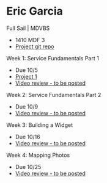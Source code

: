 # Eric Garcia

Full Sail | MDVBS

* 1410 MDF 3
* [Project git repo](https://github.com/ENG618/GarciaEric1410MDF3)

Week 1: Service Fundamentals Part 1
* Due 10/5
* [Project 1](https://github.com/ENG618/GarciaEric1410MDF3/tree/master/MediaPlayer)
* [Video review - to be posted](http:templink)

Week 2: Service Fundamentals Part 2
* Due 10/9
* [Video review - to be posted](http:templink)

Week 3: Building a Widget
* Due 10/16
* [Video review - to be posted](http:templink)

Week 4: Mapping Photos
* Due 10/25
* [Video review - to be posted](http:templink)
